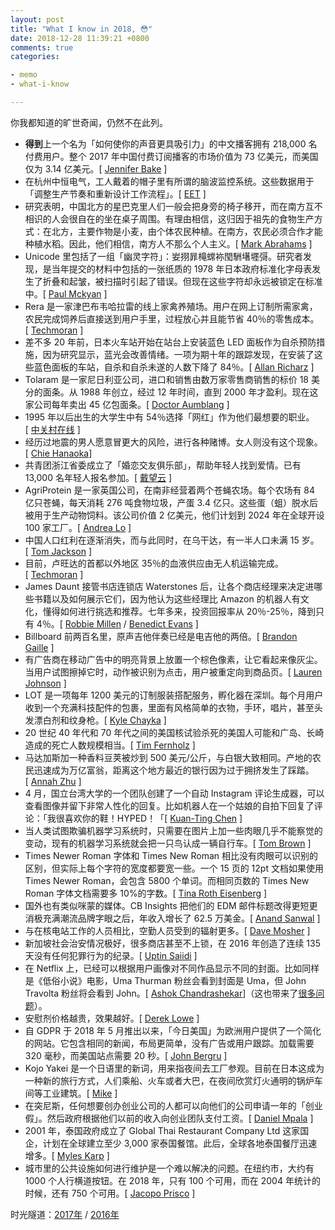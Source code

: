 ```yaml
---
layout: post
title: "What I know in 2018, 😳"
date: 2018-12-28 11:39:21 +0800
comments: true
categories:

- memo
- what-i-know

---
```


你我都知道的旷世奇闻，仍然不在此列。

- **得到**上一个名为「如何使你的声音更具吸引力」的中文播客拥有 218,000 名付费用户。整个 2017 年中国付费订阅播客的市场价值为 73 亿美元，而美国仅为 3.14 亿美元。[ [Jennifer Bake](https://www.marketplace.org/2018/09/13/world/fomo-china-7-billion-industry) ]
- 在杭州中恒电气，工人戴着的帽子里有所谓的脑波监控系统。这些数据用于「调整生产节奏和重新设计工作流程」。[ [EET](https://www.eet-china.com/news/201805031450.html) ]
- 研究表明，中国北方的星巴克里人们一般会把身旁的椅子移开，而在南方互不相识的人会很自在的坐在桌子周围。有理由相信，这归因于祖先的食物生产方式：在北方，主要作物是小麦，由个体农民种植。在南方，农民必须合作才能种植水稻。因此，他们相信，南方人不那么个人主义。[ [Mark Abrahams](https://www.improbable.com/2018/04/26/moving-chairs-in-starbucks-rice-wheat-cultural-differences-in-china/) ]
- Unicode 里包括了一组「幽灵字符」：妛挧暃槞蟐袮閠駲墸壥彁。研究者发现，是当年提交的材料中包括的一张纸质的 1978 年日本政府标准化字母表发生了折叠和起皱，被扫描时引起了错误。但现在这些字符却永远被锁定在标准中。[ [Paul Mckyan](https://www.dampfkraft.com/by-id/a824aa10/#A-Spectre-is-Haunting-Unicode) ]
- Rera 是一家津巴布韦哈拉雷的线上家禽养殖场。用户在网上订制所需家禽，农民完成饲养后直接送到用户手里，过程放心并且能节省 40％的零售成本。[ [Techmoran](https://techmoran.com/online-poultry-farming-startup-rera-farm-wins-seedstars-harare-comptetition/) ]
- 差不多 20 年前，日本火车站开始在站台上安装蓝色 LED 面板作为自杀预防措施，因为研究显示，蓝光会改善情绪。一项为期十年的跟踪发现，在安装了这些蓝色面板的车站，自杀和自杀未遂的人数下降了 84％。[ [Allan Richarz](https://www.citylab.com/transportation/2018/05/the-amazing-psychology-of-japanese-train-stations/560822/) ]
- Tolaram 是一家尼日利亚公司，进口和销售由数万家零售商销售的标价 18 美分的面条。从 1988 年创立，经过 12 年时间，直到 2000 年才盈利。现在这家公司每年卖出 45 亿包面条。[ [Doctor Aumblang](https://medium.com/@drola/how-to-make-1bn-from-a-single-product-in-nigeria-fbba8a705c9) ]
- 1995 年以后出生的大学生中有 54％选择「网红」作为他们最想要的职业。[ [中关村在线](http://news.zol.com.cn/595/5952531.html) ]
- 经历过地震的男人愿意冒更大的风险，进行各种赌博。女人则没有这个现象。[ [Chie Hanaoka](https://www.aeaweb.org/articles?id=10.1257/app.20170048)]
- 共青团浙江省委成立了「婚恋交友俱乐部」，帮助年轻人找到爱情。已有 13,000 名年轻人报名参加。[ [戴望云](http://www.sixthtone.com/news/1002782/unlucky-in-love-the-party-is-here-to-help) ]
- AgriProtein 是一家英国公司，在南非经营着两个苍蝇农场。每个农场有 84 亿只苍蝇，每天消耗 276 吨食物垃圾，产蛋 3.4 亿只。这些蛋（蛆）脱水后被用于生产动物饲料。该公司价值 2 亿美元，他们计划到 2024 年在全球开设 100 家工厂。[ [Andrea Lo](https://edition.cnn.com/2018/09/27/business/agriprotein-fly-farming/index.html) ]
- 中国人口红利在逐渐消失，而与此同时，在乌干达，有一半人口未满 15 岁。[ [Tom Jackson](http://disrupt-africa.com/2018/04/why-my-startup-scene-is-better-than-yours-uganda/) ]
- 目前，卢旺达的首都以外地区 35％的血液供应由无人机运输完成。[ [Techmoran](https://techmoran.com/zipline-is-expanding-across-africa-and-is-doubling-down-on-nigeria/) ]
- James Daunt 接管书店连锁店 Waterstones 后，让各个商店经理来决定进哪些书籍以及如何展示它们，因为他认为这些经理比 Amazon 的机器人有文化，懂得如何进行挑选和推荐。七年多来，投资回报率从 20％-25％，降到只有 4％。[ [Robbie Millen](https://www.thetimes.co.uk/article/75634060-f326-11e8-86cb-a1db889448ed) / [Benedict Evans](https://twitter.com/benedictevans/status/1068058444303933440) ]
- Billboard 前两百名里，原声吉他伴奏已经是电吉他的两倍。[ [Brandon Gaille](https://brandongaille.com/17-fascinating-guitar-sales-statistics/) ]
- 有广告商在移动广告中的明亮背景上放置一个棕色像素，让它看起来像灰尘。当用户试图擦掉它时，动作被识别为点击，用户被重定向到商品页。[ [Lauren Johnson](https://www.adweek.com/digital/4-deceptive-mobile-ad-tricks-and-what-marketers-can-learn-from-them/) ]
- LOT 是一项每年 1200 美元的订制服装搭配服务，孵化器在深圳。每个月用户收到一个充满科技配件的包裹，里面有风格简单的衣物，手环，唱片，甚至头发漂白剂和纹身枪。[ [Kyle Chayka](https://www.ssense.com/en-us/editorial/fashion/engineering-the-end-of-fashion) ]
- 20 世纪 40 年代和 70 年代之间的美国核试验杀死的美国人可能和广岛、长崎造成的死亡人数规模相当。[ [Tim Fernholz](https://qz.com/1163140/us-nuclear-tests-killed-american-civilians-on-a-scale-comparable-to-hiroshima-and-nagasaki/) ]
- 马达加斯加一种香料豆荚被炒到 500 美元/公斤，与白银大致相同。产地的农民迅速成为万亿富翁，距离这个地方最近的银行因为过于拥挤发生了踩踏。[ [Annah Zhu](https://www.sapiens.org/culture/madagascar-vanilla-boom/) ]
- 4 月，国立台湾大学的一个团队创建了一个自动 Instagram 评论生成器，可以查看图像并留下非常人性化的回复。比如机器人在一个姑娘的自拍下回复了评论：「我很喜欢你的鞋！HYPED！「[ [Kuan-Ting Chen](https://dl.acm.org/citation.cfm?doid=3184558.3186354) ]
- 当人类试图欺骗机器学习系统时，只需要在图片上加一些肉眼几乎不能察觉的变动，现有的机器学习系统就会把一只鸟认成一辆自行车。[ [Tom Brown](https://twitter.com/nottombrown/status/1040286926857629696) ]
- Times Newer Roman 字体和 Times New Roman 相比没有肉眼可以识别的区别，但实际上每个字符的宽度都要宽一些。一个 15 页的 12pt 文档如果使用 Times Newer Roman，会包含 5800 个单词。而相同页数的 Times New Roman 字体文档需要多 10%的字数。[ [Tina Roth Eisenberg](https://www.swiss-miss.com/2018/09/times-newer-roman.html) ]
- 国外也有类似咪蒙的媒体。CB Insights 把他们的 EDM 邮件标题改得更短更消极充满潮流品牌字眼之后，年收入增长了 62.5 万美金。[ [Anand Sanwal](https://www.cbinsights.com/research/team-blog/newsletter-headlines/) ]
- 与在核电站工作的人员相比，空勤人员受到的辐射更多。[ [Dave Mosher](http://uk.businessinsider.com/flying-airplane-cancer-radiation-risk-2017-12?r=US&IR=T) ]
- 新加坡社会治安情况极好，很多商店甚至不上锁，在 2016 年创造了连续 135 天没有任何犯罪行为的纪录。[ [Uptin Saiidi](https://www.cnbc.com/2018/01/16/singapores-crime-rate-is-so-low-that-many-shops-dont-even-lock-up.html) ]
- 在 Netflix 上，已经可以根据用户画像对不同作品显示不同的封面。比如同样是《低俗小说》电影，Uma Thurman 粉丝会看到封面是 Uma，但 John Travolta 粉丝将会看到 John。[ [Ashok Chandrashekar](https://medium.com/netflix-techblog/artwork-personalization-c589f074ad76)]（这也带来了[很多问题](https://twitter.com/slb79/status/1052776984231718912)）。
- 安慰剂价格越贵，效果越好。[ [Derek Lowe](http://blogs.sciencemag.org/pipeline/archives/2015/01/29/expensive_placebos_work_better) ]
- 自 GDPR 于 2018 年 5 月推出以来，「今日美国」为欧洲用户提供了一个简化的网站。它包含相同的新闻，布局更简单，没有广告或用户跟踪。加载需要 320 毫秒，而美国站点需要 20 秒。[ [John Bergru](https://daringfireball.net/linked/2018/05/27/usa-today-gdpr) ]
- Kojo Yakei 是一个日语里的新词，用来指夜间去工厂参观。目前在日本这成为一种新的旅行方式，人们乘船、火车或者大巴，在夜间欣赏灯火通明的锅炉车间等工业建筑。[ [Mike](http://www.unmissablejapan.com/industry/kojo-yakei) ]
- 在突尼斯，任何想要创办创业公司的人都可以向他们的公司申请一年的「创业假」。然后政府根据他们以前的收入向创业团队支付工资。[ [Daniel Mpala](http://ventureburn.com/2018/05/tunisia-startup-act-20-measures/) ]
- 2001 年，泰国政府成立了 Global Thai Restaurant Company Ltd 这家国企，计划在全球建立至少 3,000 家泰国餐馆。此后，全球各地泰国餐厅迅速增多。[ [Myles Karp](https://munchies.vice.com/en_us/article/paxadz/the-surprising-reason-that-there-are-so-many-thai-restaurants-in-america) ]
- 城市里的公共设施如何进行维护是一个难以解决的问题。在纽约市，大约有 1000 个人行横道按钮。在 2018 年，只有 100 个可用，而在 2004 年统计的时候，还有 750 个可用。[ [Jacopo Prisco](https://edition.cnn.com/style/article/placebo-buttons-design/index.html) ]

时光隧道：[2017年](https://lenciel.com/2017/12/what-i-know-in-2017/) / [2016年](https://lenciel.com/2016/12/what-i-konw-in-2016/)